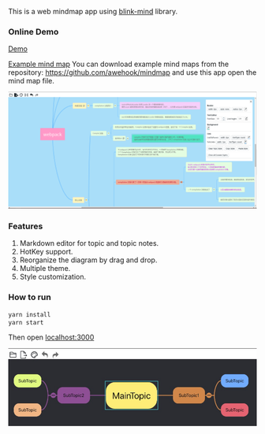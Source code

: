 This is a web mindmap app using [blink-mind](https://github.com/awehook/blink-mind) library.

### Online Demo

[Demo](https://awehook.github.io/react-mindmap/)

[Example mind map](https://github.com/awehook/mindmap) You can download example mind maps from the repository: https://github.com/awehook/mindmap and use this app open the mind map file.

![image](https://github.com/awehook/images/raw/master/blink-mind/webpack-mindmap.png)


### Features

1. Markdown editor for topic and topic notes.
2. HotKey support.
3. Reorganize the diagram by drag and drop.
4. Multiple theme. 
5. Style customization.

### How to run
```
yarn install
yarn start
```

Then open [localhost:3000](http://localhost:3000)

![image](./screenshots/example-mindmap.jpg)


